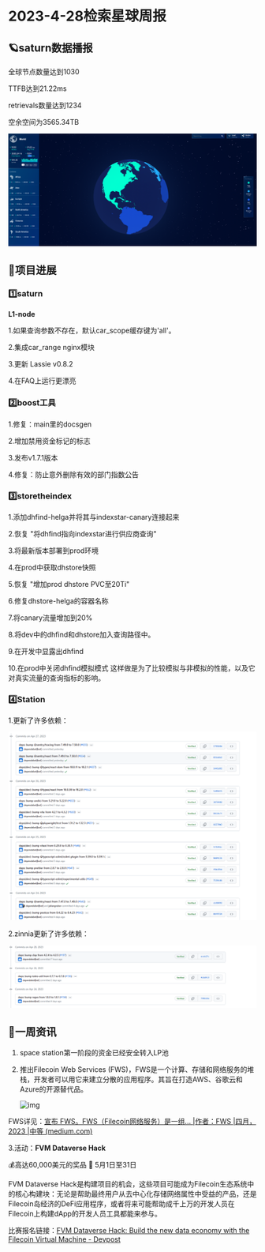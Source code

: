 # 2023-4-28检索星球周报

## 🪐saturn数据播报

全球节点数量达到1030

TTFB达到21.22ms

retrievals数量达到1234

空余空间为3565.34TB

![image-20230421143943108](../2023/img/saturn-data.png)


## 🚀项目进展

### 1️⃣saturn

**L1-node**

1.如果查询参数不存在，默认car_scope缓存键为'all'。

2.集成car_range nginx模块

3.更新 Lassie v0.8.2

4.在FAQ上运行更漂亮



###  2️⃣boost工具

1.修复：main里的docsgen

2.增加禁用资金标记的标志

3.发布v1.7.1版本 

4.修复：防止意外删除有效的部门指数公告



###  3️⃣storetheindex

1.添加dhfind-helga并将其与indexstar-canary连接起来

2.恢复 "将dhfind指向indexstar进行供应商查询"

3.将最新版本部署到prod环境

4.在prod中获取dhstore快照

5.恢复 "增加prod dhstore PVC至20Ti"

6.修复dhstore-helga的容器名称

7.将canary流量增加到20%

8.将dev中的dhfind和dhstore加入查询路径中。

9.在开发中显露出dhfind

10.在prod中关闭dhfind模拟模式
这样做是为了比较模拟与非模拟的性能，以及它对真实流量的查询指标的影响。

### 4️⃣Station

1.更新了许多依赖：

![image-20230428205932278](./img/2023-4-28-1.png)

2.zinnia更新了许多依赖：

![image-20230428210309970](./img/2023-4-28-2.png)



##  📢一周资讯

1. space station第一阶段的资金已经安全转入LP池

2. 推出Filecoin Web Services (FWS)，FWS是一个计算、存储和网络服务的堆栈，开发者可以用它来建立分散的应用程序。其旨在打造AWS、谷歌云和Azure的开源替代品。

   ![img](https://miro.medium.com/v2/resize:fit:1050/0*N5gvy2Sr7JAgTito)

   

FWS详见：[宣布 FWS。FWS（Filecoin网络服务）是一组... |作者：FWS |四月， 2023 |中等 (medium.com)](https://medium.com/@fw.services/announcing-fws-5e874e949fc6)

3.活动：**FVM Dataverse Hack**

💰高达60,000美元的奖品 
📅 5月1日至31日

FVM Dataverse Hack是构建项目的机会，这些项目可能成为Filecoin生态系统中的核心构建块：无论是帮助最终用户从去中心化存储网络属性中受益的产品，还是Filecoin岛经济的DeFi应用程序，或者将来可能帮助成千上万的开发人员在Filecoin上构建dApp的开发人员工具都能来参与。

比赛报名链接：[FVM Dataverse Hack: Build the new data economy with the Filecoin Virtual Machine - Devpost](https://fvmdataverse.devpost.com/)

